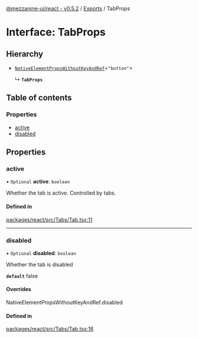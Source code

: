 [@mezzanine-ui/react - v0.5.2](../README.md) / [Exports](../modules.md) / TabProps

# Interface: TabProps

## Hierarchy

- [`NativeElementPropsWithoutKeyAndRef`](../modules.md#nativeelementpropswithoutkeyandref)<``"button"``\>

  ↳ **`TabProps`**

## Table of contents

### Properties

- [active](tabprops.md#active)
- [disabled](tabprops.md#disabled)

## Properties

### active

• `Optional` **active**: `boolean`

Whether the tab is active.
Controlled by tabs.

#### Defined in

[packages/react/src/Tabs/Tab.tsx:11](https://github.com/Mezzanine-UI/mezzanine/blob/83e0173/packages/react/src/Tabs/Tab.tsx#L11)

___

### disabled

• `Optional` **disabled**: `boolean`

Whether the tab is disabled

**`default`** false

#### Overrides

NativeElementPropsWithoutKeyAndRef.disabled

#### Defined in

[packages/react/src/Tabs/Tab.tsx:16](https://github.com/Mezzanine-UI/mezzanine/blob/83e0173/packages/react/src/Tabs/Tab.tsx#L16)
